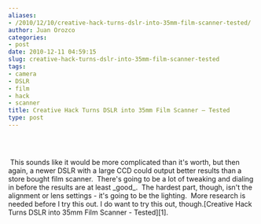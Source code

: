 ```yaml
---
aliases:
- /2010/12/10/creative-hack-turns-dslr-into-35mm-film-scanner-tested/
author: Juan Orozco
categories:
- post
date: 2010-12-11 04:59:15
slug: creative-hack-turns-dslr-into-35mm-film-scanner-tested
tags:
- camera
- DSLR
- film
- hack
- scanner
title: Creative Hack Turns DSLR into 35mm Film Scanner – Tested
type: post
---
```


&nbsp;</p> <p style="text-align:center;">
<a href="http://www.tested.com/news/creative-hack-turns-dslr-into-35mm-film-scanner/554/"><img src='http://juanthedesigner.files.wordpress.com/2010/12/8033-dslr_scanner_600_super.jpg?w=580' alt='' data-recalc-dims="1" /></a>

</p>&nbsp;</a>This sounds like it would be more complicated than it's worth, but then again, a newer DSLR with a large CCD could output better results than a store bought film scanner.  There's going to be a lot of tweaking and dialing in before the results are at least _good_.  The hardest part, though, isn't the alignment or lens settings - it's going to be the lighting.  More research is needed before I try this out. I do want to try this out, though.[Creative Hack Turns DSLR into 35mm Film Scanner - Tested][1].

[1]: http://www.tested.com/news/creative-hack-turns-dslr-into-35mm-film-scanner/554/